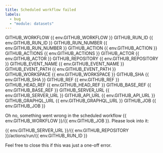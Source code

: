 ```yaml
---
title: Scheduled workflow failed
labels:
  - bug
  - "module: datasets"
---
```


GITHUB_WORKFLOW {{ env.GITHUB_WORKFLOW }}
GITHUB_RUN_ID {{ env.GITHUB_RUN_ID }}
GITHUB_RUN_NUMBER {{ env.GITHUB_RUN_NUMBER }}
GITHUB_ACTION {{ env.GITHUB_ACTION }}
GITHUB_ACTIONS {{ env.GITHUB_ACTIONS }}
GITHUB_ACTOR {{ env.GITHUB_ACTOR }}
GITHUB_REPOSITORY {{ env.GITHUB_REPOSITORY }}
GITHUB_EVENT_NAME {{ env.GITHUB_EVENT_NAME }}
GITHUB_EVENT_PATH {{ env.GITHUB_EVENT_PATH }}
GITHUB_WORKSPACE {{ env.GITHUB_WORKSPACE }}
GITHUB_SHA {{ env.GITHUB_SHA }}
GITHUB_REF {{ env.GITHUB_REF }}
GITHUB_HEAD_REF {{ env.GITHUB_HEAD_REF }}
GITHUB_BASE_REF {{ env.GITHUB_BASE_REF }}
GITHUB_SERVER_URL {{ env.GITHUB_SERVER_URL }}
GITHUB_API_URL {{ env.GITHUB_API_URL }}
GITHUB_GRAPHQL_URL {{ env.GITHUB_GRAPHQL_URL }}
GITHUB_JOB {{ env.GITHUB_JOB }}

Oh no, something went wrong in the scheduled workflow {{ env.GITHUB_WORKFLOW }}/{{ env.GITHUB_JOB }}.
Please look into it:

{{ env.GITHUB_SERVER_URL }}/{{ env.GITHUB_REPOSITORY }}/actions/run/{{ env.GITHUB_RUN_ID }}

Feel free to close this if this was just a one-off error.
